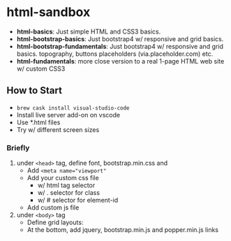 # html-sandbox

* **html-basics**: Just simple HTML and CSS3 basics.
* **html-bootstrap-basics**: Just bootstrap4 w/ responsive and grid basics.
* **html-bootstrap-fundamentals**: Just bootstrap4 w/ responsive and grid basics. topography, buttons placeholders (via.placeholder.com) etc.
* **html-fundamentals**: more close  version to a real 1-page HTML web site w/ custom CSS3

## How to Start

* `brew cask install visual-studio-code`
* Install live server add-on on vscode
* Use *.html files
* Try w/ different screen sizes

### Briefly

1. under `<head>` tag, define font, bootstrap.min.css and
   * Add `<meta name="viewport"`
   * Add your custom css file
       * w/ html tag selector
       * w/ . selector for class
       * w/ # selector for element-id
   * Add custom js file
2. under `<body>` tag
   * Define grid layouts:
   * At the bottom, add jquery, bootstrap.min.js and popper.min.js links


